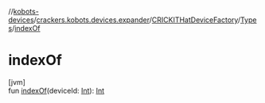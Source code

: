 //[kobots-devices](../../../../index.md)/[crackers.kobots.devices.expander](../../index.md)/[CRICKITHatDeviceFactory](../index.md)/[Types](index.md)/[indexOf](index-of.md)

# indexOf

[jvm]\
fun [indexOf](index-of.md)(deviceId: [Int](https://kotlinlang.org/api/latest/jvm/stdlib/kotlin/-int/index.html)): [Int](https://kotlinlang.org/api/latest/jvm/stdlib/kotlin/-int/index.html)
